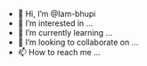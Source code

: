 - 👋 Hi, I’m @Iam-bhupi
- 👀 I’m interested in ...
- 🌱 I’m currently learning ...
- 💞️ I’m looking to collaborate on ...
- 📫 How to reach me ...

<!---
Iam-bhupi/Iam-bhupi is a ✨ special ✨ repository because its `README.md` (this file) appears on your GitHub profile.
You can click the Preview link to take a look at your changes.
--->
